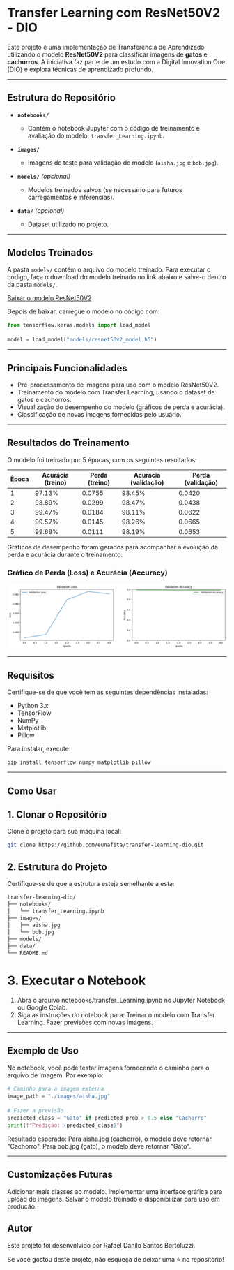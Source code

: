 # Transfer Learning com ResNet50V2 - DIO

Este projeto é uma implementação de Transferência de Aprendizado utilizando o modelo **ResNet50V2** para classificar imagens de **gatos** e **cachorros**. A iniciativa faz parte de um estudo com a Digital Innovation One (DIO) e explora técnicas de aprendizado profundo.

---

## **Estrutura do Repositório**

- **`notebooks/`**
  - Contém o notebook Jupyter com o código de treinamento e avaliação do modelo: `transfer_Learning.ipynb`.
  
- **`images/`**
  - Imagens de teste para validação do modelo (`aisha.jpg` e `bob.jpg`).
  
- **`models/`** *(opcional)*
  - Modelos treinados salvos (se necessário para futuros carregamentos e inferências).

- **`data/`** *(opcional)*
  - Dataset utilizado no projeto.

---

## Modelos Treinados

A pasta `models/` contém o arquivo do modelo treinado. Para executar o código, faça o download do modelo treinado no link abaixo e salve-o dentro da pasta `models/`.

[Baixar o modelo ResNet50V2](https://drive.google.com/uc?export=download&id=1XbwjGB1NsEEUmFG0WeGA7s22P0EBJnSd)

Depois de baixar, carregue o modelo no código com:

```python
from tensorflow.keras.models import load_model

model = load_model("models/resnet50v2_model.h5")
```

---

## **Principais Funcionalidades**
- Pré-processamento de imagens para uso com o modelo ResNet50V2.
- Treinamento do modelo com Transfer Learning, usando o dataset de gatos e cachorros.
- Visualização do desempenho do modelo (gráficos de perda e acurácia).
- Classificação de novas imagens fornecidas pelo usuário.

---

## **Resultados do Treinamento**

O modelo foi treinado por 5 épocas, com os seguintes resultados:

| Época | Acurácia (treino) | Perda (treino) | Acurácia (validação) | Perda (validação) |
|-------|-------------------|----------------|----------------------|-------------------|
| 1     | 97.13%           | 0.0755         | 98.45%              | 0.0420           |
| 2     | 98.89%           | 0.0299         | 98.47%              | 0.0438           |
| 3     | 99.47%           | 0.0184         | 98.11%              | 0.0622           |
| 4     | 99.57%           | 0.0145         | 98.26%              | 0.0665           |
| 5     | 99.69%           | 0.0111         | 98.19%              | 0.0653           |


Gráficos de desempenho foram gerados para acompanhar a evolução da perda e acurácia durante o treinamento:

### Gráfico de Perda (Loss) e Acurácia (Accuracy)
![Validation Loss | Validation Accuracy](images/validation_loss.png)

---

## **Requisitos**

Certifique-se de que você tem as seguintes dependências instaladas:

- Python 3.x
- TensorFlow
- NumPy
- Matplotlib
- Pillow

Para instalar, execute:

```bash
pip install tensorflow numpy matplotlib pillow
```

---

## **Como Usar**

## 1. Clonar o Repositório

Clone o projeto para sua máquina local:

```bash
git clone https://github.com/eunafita/transfer-learning-dio.git
```

## 2. Estrutura do Projeto

Certifique-se de que a estrutura esteja semelhante a esta:

```arduino
transfer-learning-dio/
├── notebooks/
│   └── transfer_Learning.ipynb
├── images/
│   ├── aisha.jpg
│   └── bob.jpg
├── models/
├── data/
└── README.md
```

# **3. Executar o Notebook**

1. Abra o arquivo notebooks/transfer_Learning.ipynb no Jupyter Notebook ou Google Colab.
1. Siga as instruções do notebook para:
Treinar o modelo com Transfer Learning.
Fazer previsões com novas imagens.

---

## **Exemplo de Uso**

No notebook, você pode testar imagens fornecendo o caminho para o arquivo de imagem. Por exemplo:

```python
# Caminho para a imagem externa
image_path = "./images/aisha.jpg"

# Fazer a previsão
predicted_class = "Gato" if predicted_prob > 0.5 else "Cachorro"
print(f"Predição: {predicted_class}")
```

Resultado esperado:
Para aisha.jpg (cachorro), o modelo deve retornar "Cachorro".
Para bob.jpg (gato), o modelo deve retornar "Gato".

---

## **Customizações Futuras**

Adicionar mais classes ao modelo.
Implementar uma interface gráfica para upload de imagens.
Salvar o modelo treinado e disponibilizar para uso em produção.

## **Autor**

Este projeto foi desenvolvido por Rafael Danilo Santos Bortoluzzi.

Se você gostou deste projeto, não esqueça de deixar uma ⭐ no repositório!













